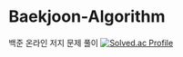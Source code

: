 # Baekjoon-Algorithm
백준 온라인 저지 문제 풀이
[![Solved.ac Profile](http://mazassumnida.wtf/api/v2/generate_badge?boj=alswhdgus9)](https://solved.ac/alswhdgus9/)
